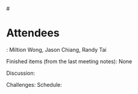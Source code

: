 #<h1>Attendees</h1>: Miltion Wong, Jason Chiang, Randy Tai

Finished items (from the last meeting notes):
None

Discussion:


Challenges:
Schedule:
